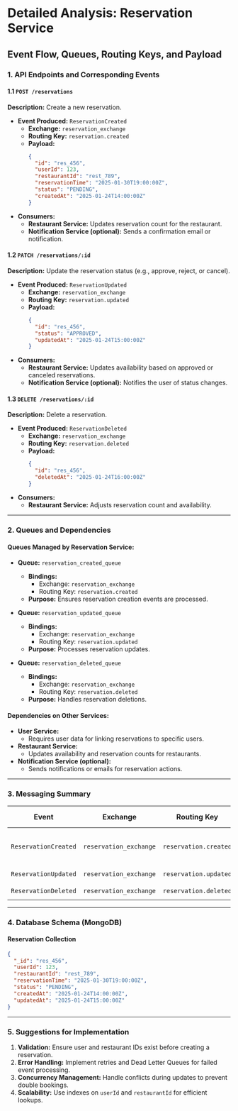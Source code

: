 # Detailed Analysis: Reservation Service

## Event Flow, Queues, Routing Keys, and Payload

### 1. API Endpoints and Corresponding Events

#### 1.1 `POST /reservations`

**Description:** Create a new reservation.

- **Event Produced:** `ReservationCreated`
  - **Exchange:** `reservation_exchange`
  - **Routing Key:** `reservation.created`
  - **Payload:**
    ```json
    {
      "id": "res_456",
      "userId": 123,
      "restaurantId": "rest_789",
      "reservationTime": "2025-01-30T19:00:00Z",
      "status": "PENDING",
      "createdAt": "2025-01-24T14:00:00Z"
    }
    ```
- **Consumers:**
  - **Restaurant Service:** Updates reservation count for the restaurant.
  - **Notification Service (optional):** Sends a confirmation email or notification.

#### 1.2 `PATCH /reservations/:id`

**Description:** Update the reservation status (e.g., approve, reject, or cancel).

- **Event Produced:** `ReservationUpdated`
  - **Exchange:** `reservation_exchange`
  - **Routing Key:** `reservation.updated`
  - **Payload:**
    ```json
    {
      "id": "res_456",
      "status": "APPROVED",
      "updatedAt": "2025-01-24T15:00:00Z"
    }
    ```
- **Consumers:**
  - **Restaurant Service:** Updates availability based on approved or canceled reservations.
  - **Notification Service (optional):** Notifies the user of status changes.

#### 1.3 `DELETE /reservations/:id`

**Description:** Delete a reservation.

- **Event Produced:** `ReservationDeleted`
  - **Exchange:** `reservation_exchange`
  - **Routing Key:** `reservation.deleted`
  - **Payload:**
    ```json
    {
      "id": "res_456",
      "deletedAt": "2025-01-24T16:00:00Z"
    }
    ```
- **Consumers:**
  - **Restaurant Service:** Adjusts reservation count and availability.

---

### 2. Queues and Dependencies

#### Queues Managed by Reservation Service:

- **Queue:** `reservation_created_queue`
  - **Bindings:**
    - Exchange: `reservation_exchange`
    - Routing Key: `reservation.created`
  - **Purpose:** Ensures reservation creation events are processed.

- **Queue:** `reservation_updated_queue`
  - **Bindings:**
    - Exchange: `reservation_exchange`
    - Routing Key: `reservation.updated`
  - **Purpose:** Processes reservation updates.

- **Queue:** `reservation_deleted_queue`
  - **Bindings:**
    - Exchange: `reservation_exchange`
    - Routing Key: `reservation.deleted`
  - **Purpose:** Handles reservation deletions.

#### Dependencies on Other Services:

- **User Service:**
  - Requires user data for linking reservations to specific users.
- **Restaurant Service:**
  - Updates availability and reservation counts for restaurants.
- **Notification Service (optional):**
  - Sends notifications or emails for reservation actions.

---

### 3. Messaging Summary

| **Event**           | **Exchange**        | **Routing Key**         | **Payload Example**                          |
| -------------------- | ------------------- | ----------------------- | -------------------------------------------- |
| `ReservationCreated` | `reservation_exchange` | `reservation.created`   | `{ id, userId, restaurantId, reservationTime, status, createdAt }` |
| `ReservationUpdated` | `reservation_exchange` | `reservation.updated`   | `{ id, status, updatedAt }`                 |
| `ReservationDeleted` | `reservation_exchange` | `reservation.deleted`   | `{ id, deletedAt }`                         |

---

### 4. Database Schema (MongoDB)

#### Reservation Collection

```json
{
  "_id": "res_456",
  "userId": 123,
  "restaurantId": "rest_789",
  "reservationTime": "2025-01-30T19:00:00Z",
  "status": "PENDING",
  "createdAt": "2025-01-24T14:00:00Z",
  "updatedAt": "2025-01-24T15:00:00Z"
}
```

---

### 5. Suggestions for Implementation

1. **Validation:** Ensure user and restaurant IDs exist before creating a reservation.
2. **Error Handling:** Implement retries and Dead Letter Queues for failed event processing.
3. **Concurrency Management:** Handle conflicts during updates to prevent double bookings.
4. **Scalability:** Use indexes on `userId` and `restaurantId` for efficient lookups.

